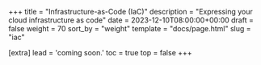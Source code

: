 +++
title = "Infrastructure-as-Code (IaC)"
description = "Expressing your cloud infrastructure as code"
date = 2023-12-10T08:00:00+00:00
draft = false
weight = 70
sort_by = "weight"
template = "docs/page.html"
slug = "iac"

[extra]
lead = 'coming soon.'
toc = true
top = false
+++

